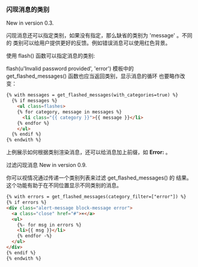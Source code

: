 ### 闪现消息的类别
New in version 0.3.

闪现消息还可以指定类别，如果没有指定，那么缺省的类别为 'message' 。不同的 类别可以给用户提供更好的反馈。例如错误消息可以使用红色背景。

使用 flash() 函数可以指定消息的类别:

flash(u'Invalid password provided', 'error')
模板中的 get_flashed_messages() 函数也应当返回类别，显示消息的循环 也要略作改变：
```html
{% with messages = get_flashed_messages(with_categories=true) %}
  {% if messages %}
    <ul class=flashes>
    {% for category, message in messages %}
      <li class="{{ category }}">{{ message }}</li>
    {% endfor %}
    </ul>
  {% endif %}
{% endwith %}

```
上例展示如何根据类别渲染消息，还可以给消息加上前缀，如 <strong>Error:</strong> 。

过滤闪现消息
New in version 0.9.

你可以视情况通过传递一个类别列表来过滤 get_flashed_messages() 的 结果。这个功能有助于在不同位置显示不同类别的消息。
```html
{% with errors = get_flashed_messages(category_filter=["error"]) %}
{% if errors %}
<div class="alert-message block-message error">
  <a class="close" href="#">×</a>
  <ul>
    {%- for msg in errors %}
    <li>{{ msg }}</li>
    {% endfor -%}
  </ul>
</div>
{% endif %}
{% endwith %}

```